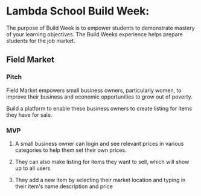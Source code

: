 # Lambda School Build Week:
The purpose of Build Week is to empower students to demonstrate mastery of your learning objectives. The Build Weeks experience helps prepare students for the job market.

## Field Market


### Pitch 

Field Market empowers small business owners, particularly women, to improve their business and
economic opportunities to grow out of poverty.

Build a platform to enable these business owners to create listing for items they have for
sale.

### MVP

1. A small business owner can login and see relevant prices in various categories to help
them set their own prices.

2. They can also make listing for items they want to sell, which will show up to all users

3. They add a new item by selecting their market location and typing in their item's
name description and price

